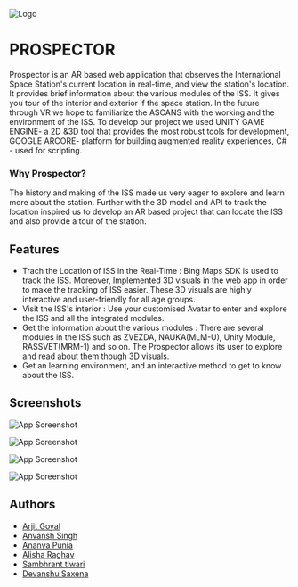 
![Logo](https://github.com/RyanWalker277/Spaceapps2022/blob/main/images/1.jpeg)





# PROSPECTOR

Prospector is an AR based web application that observes the International Space Station's current location in real-time, and view the station's location. It provides brief information about the various modules of the ISS. It gives you tour of the interior and exterior if the space station. In the future through VR we hope to familiarize the ASCANS with the working and the environment of the ISS. To develop our project we used UNITY GAME ENGINE- a 2D &3D tool that provides the most robust tools for development, GOOGLE ARCORE- platform for building augmented reality experiences, C# - used for scripting.


### Why Prospector?
The history and making of the ISS made us very eager to explore and learn more about the station. Further with the 3D model and API to track the location inspired us to develop an AR based project that can locate the ISS and also provide a tour of the station.

## Features

- Trach the Location of ISS in the Real-Time : Bing Maps SDK is used to track the ISS. Moreover, Implemented 3D visuals in the web app in order to make the tracking of ISS easier. These 3D visuals are highly interactive and user-friendly for all age groups.
- Visit the ISS's interior : Use your customised Avatar to enter and explore the ISS and all the integrated modules.
- Get the information about the various modules : There are several modules in the ISS such as ZVEZDA, NAUKA(MLM-U), Unity Module, RASSVET(MRM-1) and so on. The Prospector allows its user to explore and read about them though 3D visuals.
- Get an learning environment, and an interactive method to get to know about the ISS.


## Screenshots

![App Screenshot](https://github.com/RyanWalker277/Spaceapps2022/blob/main/images/2.jpeg)

![App Screenshot](https://github.com/RyanWalker277/Spaceapps2022/blob/main/images/3.jpeg)

![App Screenshot](https://github.com/RyanWalker277/Spaceapps2022/blob/main/images/4.jpeg)

![App Screenshot](https://github.com/RyanWalker277/Spaceapps2022/blob/main/images/5.jpeg)


## Authors

- [Arjit Goyal](https://www.github.com/arjit1704)
- [Anvansh Singh](https://github.com/ryanwalker277)
- [Ananya Punia](https://github.com/ananyapunia28)
- [Alisha Raghav](https://github.com/alisha0903)
- [Sambhrant tiwari](https://github.com/Cyclotron17)
- [Devanshu Saxena](https://github.com/Devanshu0605)

